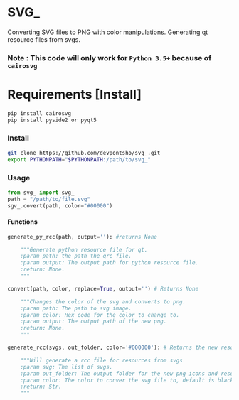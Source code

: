 # SVG_
Converting SVG files to PNG with color manipulations. Generating qt resource files from svgs.

### Note : This code will only work for ``Python 3.5+`` because of ``cairosvg``

# Requirements [Install]
```sh
pip install cairosvg
pip install pyside2 or pyqt5
```

### Install
```sh
git clone https://github.com/devpontsho/svg_.git
export PYTHONPATH="$PYTHONPATH:/path/to/svg_"
```

### Usage
```python
from svg_ import svg_
path = "/path/to/file.svg"
sgv_.covert(path, color="#00000")
```

#### Functions
```python
generate_py_rcc(path, output=''): #returns None

	"""Generate python resource file for qt.
	:param path: the path the qrc file.
	:param output: The output path for python resource file.
	:return: None.
	"""

convert(path, color, replace=True, output='') # Returns None

	"""Changes the color of the svg and converts to png.
	:param path: The path to svg image.
	:param color: Hex code for the color to change to. 
	:param output: The output path of the new png.
	:return: None.
	"""

generate_rcc(svgs, out_folder, color='#000000'): # Returns the new resource.py file

	"""Will generate a rcc file for resources from svgs
	:param svg: The list of svgs.
	:param out_folder: The output folder for the new png icons and resource file.
	:param color: The color to conver the svg file to, default is black.
	:return: Str.
	"""
```
